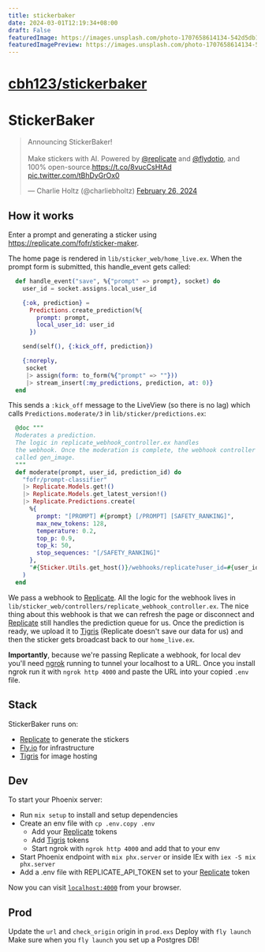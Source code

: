 ```yaml
---
title: stickerbaker
date: 2024-03-01T12:19:34+08:00
draft: False
featuredImage: https://images.unsplash.com/photo-1707658614134-542d5db18f72?ixid=M3w0NjAwMjJ8MHwxfHJhbmRvbXx8fHx8fHx8fDE3MDkyNjY1Nzd8&ixlib=rb-4.0.3
featuredImagePreview: https://images.unsplash.com/photo-1707658614134-542d5db18f72?ixid=M3w0NjAwMjJ8MHwxfHJhbmRvbXx8fHx8fHx8fDE3MDkyNjY1Nzd8&ixlib=rb-4.0.3
---
```


# [cbh123/stickerbaker](https://github.com/cbh123/stickerbaker)

# StickerBaker

<blockquote class="twitter-tweet" data-media-max-width="560"><p lang="en" dir="ltr">Announcing StickerBaker!<br><br>Make stickers with AI. Powered by <a href="https://twitter.com/replicate?ref_src=twsrc%5Etfw">@replicate</a> and <a href="https://twitter.com/flydotio?ref_src=twsrc%5Etfw">@flydotio</a>, and 100% open-source.<a href="https://t.co/8vucCsHtAd">https://t.co/8vucCsHtAd</a> <a href="https://t.co/tBhDyGrOx0">pic.twitter.com/tBhDyGrOx0</a></p>&mdash; Charlie Holtz (@charliebholtz) <a href="https://twitter.com/charliebholtz/status/1762232726361633018?ref_src=twsrc%5Etfw">February 26, 2024</a></blockquote>

## How it works

Enter a prompt and generating a sticker using https://replicate.com/fofr/sticker-maker.

The home page is rendered in `lib/sticker_web/home_live.ex`. When the prompt form is submitted, this handle_event gets called:

```elixir
  def handle_event("save", %{"prompt" => prompt}, socket) do
    user_id = socket.assigns.local_user_id

    {:ok, prediction} =
      Predictions.create_prediction(%{
        prompt: prompt,
        local_user_id: user_id
      })

    send(self(), {:kick_off, prediction})

    {:noreply,
     socket
     |> assign(form: to_form(%{"prompt" => ""}))
     |> stream_insert(:my_predictions, prediction, at: 0)}
  end
```

This sends a `:kick_off` message to the LiveView (so there is no lag) which calls `Predictions.moderate/3` in `lib/sticker/predictions.ex`:

```elixir
  @doc """
  Moderates a prediction.
  The logic in replicate_webhook_controller.ex handles
  the webhook. Once the moderation is complete, the webhook controller automatically
  called gen_image.
  """
  def moderate(prompt, user_id, prediction_id) do
    "fofr/prompt-classifier"
    |> Replicate.Models.get!()
    |> Replicate.Models.get_latest_version!()
    |> Replicate.Predictions.create(
      %{
        prompt: "[PROMPT] #{prompt} [/PROMPT] [SAFETY_RANKING]",
        max_new_tokens: 128,
        temperature: 0.2,
        top_p: 0.9,
        top_k: 50,
        stop_sequences: "[/SAFETY_RANKING]"
      },
      "#{Sticker.Utils.get_host()}/webhooks/replicate?user_id=#{user_id}&prediction_id=#{prediction_id}"
    )
  end
```

We pass a webhook to [Replicate](https://replicate.com). All the logic for the webhook lives in `lib/sticker_web/controllers/replicate_webhook_controller.ex`. The nice thing about this webhook is that we can refresh the page or disconnect and [Replicate](https://replicate.com) still handles the prediction queue for us. Once the prediction is ready,
we upload it to [Tigris](https://fly.io/docs/reference/tigris/) (Replicate doesn't save our data for us) and then the sticker gets broadcast back to our `home_live.ex`.

**Importantly**, because we're passing Replicate a webhook, for local dev you'll need [ngrok](https://ngrok.com) running to tunnel your localhost to a URL. Once you install ngrok run it with `ngrok http 4000` and paste the URL into your copied `.env` file.

## Stack

StickerBaker runs on:

- [Replicate](https://replicate.com/fofr/sticker-maker?utm_source=project&utm_campaign=stickerbaker) to generate the stickers
- [Fly.io](https://fly.io) for infrastructure
- [Tigris](https://www.tigrisdata.com) for image hosting

## Dev

To start your Phoenix server:

- Run `mix setup` to install and setup dependencies
- Create an env file with `cp .env.copy .env`
  - Add your [Replicate](https://replicate.com) tokens
  - Add [Tigris](https://fly.io/docs/reference/tigris/) tokens
  - Start ngrok with `ngrok http 4000` and add that to your env
- Start Phoenix endpoint with `mix phx.server` or inside IEx with `iex -S mix phx.server`
- Add a .env file with REPLICATE_API_TOKEN set to your [Replicate](https://replicate.com/) token

Now you can visit [`localhost:4000`](http://localhost:4000) from your browser.

## Prod
Update the `url` and `check_origin` origin in `prod.exs` 
Deploy with `fly launch`
Make sure when you `fly launch` you set up a Postgres DB!
